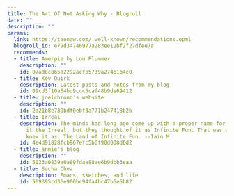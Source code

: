 ```yaml
---
title: The Art Of Not Asking Why - Blogroll
date: ""
description: ""
params:
  link: https://taonaw.com/.well-known/recommendations.opml
  blogroll_id: e79d34746977a283ee12bf2f27dfee7a
  recommends:
  - title: Amerpie by Lou Plummer
    description: ""
    id: 07ad8c865a2292acfb5739a27461b4c0
  - title: Kev Quirk
    description: Latest posts and notes from my blog
    id: 09cd3f10a54bd9ccc5caf48b9de69412
  - title: joelchrono's website
    description: ""
    id: 2a21b8e739bdf0ebf3a771b247418b2b
  - title: Irreal
    description: The minds had long ago come up with a proper name for it; they called
      it the Irreal, but they thought of it as Infinite Fun. That was what they really
      knew it as. The Land of Infinite Fun. --Iain M.
    id: 4e4d91828fcb967efc5b6f90d008d0d2
  - title: annie's blog
    description: ""
    id: 5033a0839a0a89fdae88ae6b9dbb3eaa
  - title: Sacha Chua
    description: Emacs, sketches, and life
    id: 569395cd36e900bc94fa4bc47b5e5b82
---
```

